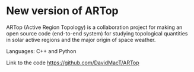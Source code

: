 # New version of ARTop

ARTop (Active Region Topology) is a collaboration project for making an open source code (end-to-end system) for studying topological quantities in solar active regions and the major origin of space weather.

Languages: C++ and Python

Link to the code 
https://github.com/DavidMacT/ARTop
